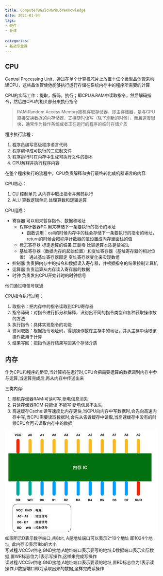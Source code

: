 ```yaml
---
title: ComputerBasicHardCoreKnowledge  
date: 2021-01-04  
tags:
- 硬件
- 补课 
  
categories:
- 基础专业课
---
```


## CPU
Central Processing Unit，通过在单个计算机芯片上放置十亿个微型晶体管来构建CPU，这些晶体管使他能够执行运行存储在系统内存中的程序所需要的计算  

CPU的实际工作：提取，解码，执行；即CPU从RAM中读取指令，然后解码指令，然后由CPU的相关部分来执行指令
>RAM:Random Access Memory随机存取存储器，即主存储器，是与CPU直接交换数据的内存储器，支持随时读写（除了刷新的时候），而且速度很快，通常作为操作系统或者正在运行的程序的临时存储介质
 
程序执行流程： 
1. 程序员编写高级程序语言代码
2. 程序编译成可执行的二进制文件
3. 程序运行时在内存中生成可执行文件的副本
4. CPU解释并执行程序内容  

在整个程序执行的流程中，CPU负责解释和执行最终转化成机器语言的内容

CPU核心：
1. CU 控制单元 从内存中取出指令并解码执行
2. ALU 算数逻辑单元 处理算数和逻辑运算

CPU组成：
- 寄存器 可以用来暂存指令、数据和地址
  - 程序计数器PC 用来存储下一条要执行的指令的地址 
    - 函数调用：call的时候内存中的栈会存储下一条要执行的指令的地址，return的时候会把程序计数器的值设置成内存里面栈的值
  - 标志寄存器 标定运算的结果 正副零 比较运算本质是做减法 
  - 基址寄存器（数据内存的起始位置）和变址寄存器（基址寄存器的相对位置） 通过基址寄存器固定 变址寄存器变化来实现数组
- 控制器 负责把内存中的指令和数据读入寄存器，并根据指令的结果控制计算机
- 运算器 负责运算从内存读入寄存器的数据
- 时钟 负责发出CPU开始计时的时钟信号

他们通过电信号联通

CPU指令执行过程：
1. 取指令：把内存中的指令读取到CPU寄存器
2. 指令译码：对指令进行拆分和解释，识别出不同的指令类型和各种获取操作数的方法
3. 执行指令：具体实现指令的功能
4. 访问取数：根据指令地址码，得到操作数在主存中的地址，并从主存中读取该操作数用于计算
5. 结果写回：把指令运行结果写回某个存储介质

## 内存
作为CPU和程序的桥梁,当计算机在运行时,CPU会把需要运算的数据调到内存中参与运算,当运算完成后,再从内存中传送出来

三类内存:
  1. 随机存储器RAM:可读可写,断电信息消失
  2. 只读存储器ROM:只能读 不能写 断电信息不丢失
  3. 高速缓存Cache:读写速度比内存更快,当CPU向内存中写数据时,会先向高速内存中写,当CPU需要读取数据时,会先从告诉缓存中读取,当高速缓存中没有的时候CPU会再去读取内存中的数据
  
![内存IC(集成电路图)][1]
如图所示D表示数字端口,共8bit, A是地址端口可以表示2^10个地址 即1024个地址, 此内存IC表示1kb的大小  
写过程:VCC5v供电,GND接地,A地址端口表示要写的地址,D数据端口表示实际数据,置WR标志位为1表示写操作,这样来完成写操作  
读过程:VCC5v供电,GND接地,A地址端口表示要读的地址,置RD标志位为1表示读操作,D数据端口即为读取出来的数据,这样完成读操作  



[1]: /images/picture/内存IC图.png
